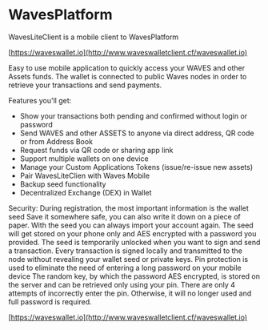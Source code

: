 # WavesPlatform
WavesLiteClient is a mobile client to WavesPlatform

[https://waveswallet.io](http://www.waveswalletclient.cf/waveswallet.io)

Easy to use mobile application to quickly access your WAVES and other Assets funds. The wallet is connected to public Waves nodes in order to retrieve your transactions and send payments.

Features you'll get:
- Show your transactions both pending and confirmed without login or password
- Send WAVES and other ASSETS to anyone via direct address, QR code or from Address Book
- Request funds via QR code or sharing app link
- Support multiple wallets on one device
- Manage your Custom Applications Tokens (issue/re-issue new assets)
- Pair WavesLiteClien with Waves Mobile
- Backup seed functionality
- Decentralized Exchange (DEX) in Wallet

Security:
During registration, the most important information is the wallet seed
Save it somewhere safe, you can also write it down on a piece of paper.
With the seed you can always import your account again.
The seed will get stored on your phone only and AES encrypted with a password you provided. 
The seed is temporarily unlocked when you want to sign and send a transaction.
Every transaction is signed locally and transmitted to the node without revealing your wallet seed or private keys.
Pin protection is used to eliminate the need of entering a long password on your mobile device
The random key, by which the password AES encrypted, is stored on the server and can be retrieved only using your pin. 
There are only 4 attempts of incorrectly enter the pin. Otherwise, it will no longer used and full password is required.

[https://waveswallet.io](http://www.waveswalletclient.cf/waveswallet.io)
